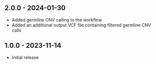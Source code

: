 ## 2.0.0   - 2024-01-30
 - Added germline CNV calling to the workflow
 - Added an additional output VCF file containing filtered germline CNV calls
## 1.0.0   - 2023-11-14
 - Initial release